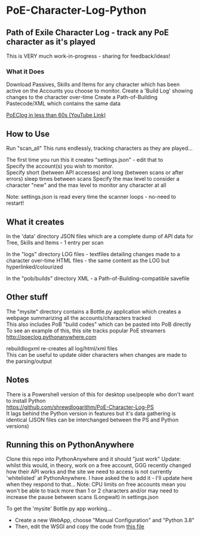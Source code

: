# PoE-Character-Log-Python #
## Path of Exile Character Log - track any PoE character as it's played ##

This is VERY much work-in-progress - sharing for feedback/ideas!

### What it Does ###
Download Passives, Skills and Items for any character which has been active on the Accounts you choose to monitor.
Create a 'Build Log' showing changes to the character over-time
Create a Path-of-Building Pastecode/XML which contains the same data

[PoEClog in less than 60s (YouTube Link)](https://www.youtube.com/watch?v=Mje0pl9L8sY)

## How to Use ##
Run "scan_all"
This runs endlessly, tracking characters as they are played...  

The first time you run this it creates "settings.json" - edit that to  
Specify the account(s) you wish to monitor.  
Specify short (between API accesses) and long (between scans or after errors) sleep times between scans
Specify the max level to consider a character "new" and the max level to monitor any character at all

Note: settings.json is read every time the scanner loops - no-need to restart!

## What it creates ##
In the 'data' directory 
JSON files which are a complete dump of API data for Tree, Skills and Items - 1 entry per scan

In the "logs" directory 
LOG files - textfiles detailing changes made to a character over-time
HTML files - the same content as the LOG but hyperlinked/colourized 

In the "pob/builds" directory 
XML - a Path-of-Building-compatible savefile 

## Other stuff ##
The "mysite" directory contains a Bottle.py application which creates a webpage summarizing all the accounts/characters tracked  
This also includes PoB "build codes" which can be pasted into PoB directly  
To see an example of this, this site tracks popular PoE streamers  
http://poeclog.pythonanywhere.com

rebuildlogxml re-creates all log/html/xml files  
This can be useful to update older characters when changes are made to the parsing/output

## Notes ##
There is  a Powershell version of this for desktop use/people who don't want to install Python  
https://github.com/shrewdlogarithm/PoE-Character-Log-PS  
It lags behind the Python version in features but it's data gathering is identical (JSON files can be interchanged between the PS and Python versions)

## Running this on PythonAnywhere ##
Clone this repo into PythonAnywhere and it should "just work"
Update: whilst this would, in theory, work on a free account, GGG recently changed how their API works and the site we need to access is not currently 'whitelisted' at PythonAnywhere.  I have asked the to add it - I'll update here when they respond to that...
Note: CPU limits on free accounts mean you won't be able to track more than 1 or 2 characters and/or may need to increase the pause between scans (Longwait) in settings.json   

To get the 'mysite' Bottle.py app working...  
- Create a new WebApp, choose "Manual Configuration" and "Python 3.8"  
- Then, edit the WSGI and copy the code from [this file](mysite/example.wsgi)  
